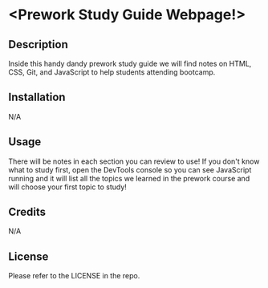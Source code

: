 # <Prework Study Guide Webpage!>

## Description

Inside this handy dandy prework study guide we will find notes on HTML, CSS, Git, and JavaScript to help students attending bootcamp.

## Installation

N/A

## Usage

There will be notes in each section you can review to use! If you don't know what to study first, open the DevTools console so you can see JavaScript running and it will list all the topics we learned in the prework course and will choose your first topic to study!

## Credits

N/A

## License

Please refer to the LICENSE in the repo.